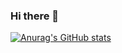 ### Hi there 👋

[![Anurag's GitHub stats](https://github-readme-stats.vercel.app/api?username=nolanb25)](https://github.com/anuraghazra/github-readme-stats)
